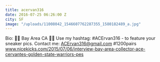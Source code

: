 ```yaml
---
title: acervan316
date: 2016-07-25 06:26:00 Z
city: SF
image: "/uploads/11008042_1546607762287355_1580182489_a.jpg"
---
```


Bio: 👋🏼 Bay Area CA 🌉🌉 Use my hashtag: #ACErvan316 - to feature your sneaker pics. Contact me: ACErvan316@gmail.com #1200pairs www.nicekicks.com/2015/07/06/interview-bay-area-collector-ace-cervantes-golden-state-warriors-pes